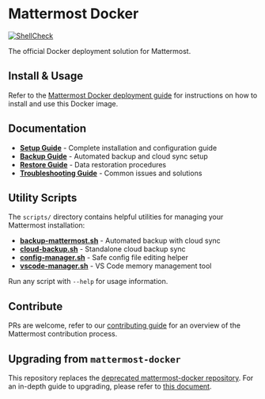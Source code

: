 # Mattermost Docker
[![ShellCheck](https://github.com/mattermost/docker/actions/workflows/shellcheck.yml/badge.svg)](https://github.com/mattermost/docker/actions/workflows/shellcheck.yml)

The official Docker deployment solution for Mattermost.

## Install & Usage

Refer to the [Mattermost Docker deployment guide](https://docs.mattermost.com/install/install-docker.html) for instructions on how to install and use this Docker image.

## Documentation

- **[Setup Guide](SETUP_GUIDE.md)** - Complete installation and configuration guide
- **[Backup Guide](BACKUP_GUIDE.md)** - Automated backup and cloud sync setup  
- **[Restore Guide](RESTORE_GUIDE.md)** - Data restoration procedures
- **[Troubleshooting Guide](TROUBLESHOOTING.md)** - Common issues and solutions

## Utility Scripts

The `scripts/` directory contains helpful utilities for managing your Mattermost installation:

- **[backup-mattermost.sh](scripts/backup-mattermost.sh)** - Automated backup with cloud sync
- **[cloud-backup.sh](scripts/cloud-backup.sh)** - Standalone cloud backup sync
- **[config-manager.sh](scripts/config-manager.sh)** - Safe config file editing helper
- **[vscode-manager.sh](scripts/vscode-manager.sh)** - VS Code memory management tool

Run any script with `--help` for usage information.

## Contribute
PRs are welcome, refer to our [contributing guide](https://developers.mattermost.com/contribute/getting-started/) for an overview of the Mattermost contribution process.

## Upgrading from `mattermost-docker`

This repository replaces the [deprecated mattermost-docker repository](https://github.com/mattermost/mattermost-docker). For an in-depth guide to upgrading, please refer to [this document](https://github.com/mattermost/docker/blob/main/scripts/UPGRADE.md).
